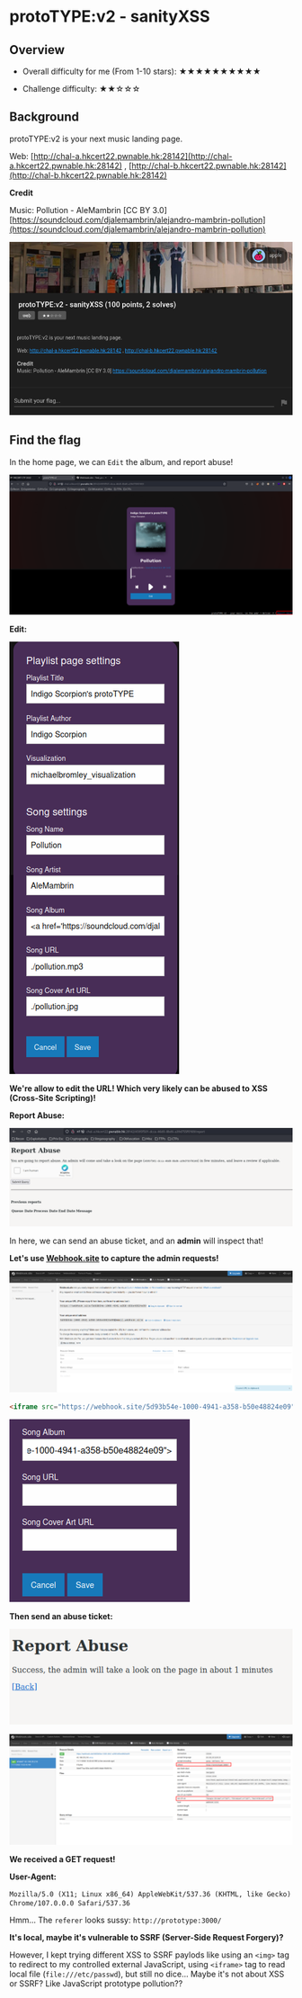 # protoTYPE:v2 - sanityXSS

## Overview

- Overall difficulty for me (From 1-10 stars): ★★★★★★★★★★

- Challenge difficulty: ★★☆☆☆

## Background

protoTYPE:v2 is your next music landing page.

Web: [http://chal-a.hkcert22.pwnable.hk:28142](http://chal-a.hkcert22.pwnable.hk:28142) , [http://chal-b.hkcert22.pwnable.hk:28142](http://chal-b.hkcert22.pwnable.hk:28142)

**Credit**

Music: Pollution - AleMambrin [CC BY 3.0] [https://soundcloud.com/djalemambrin/alejandro-mambrin-pollution](https://soundcloud.com/djalemambrin/alejandro-mambrin-pollution)

![](https://github.com/siunam321/CTF-Writeups/blob/main/HKCERT-CTF-2022/images/Pasted%20image%2020221111101250.png)

## Find the flag

In the home page, we can `Edit` the album, and report abuse! 

![](https://github.com/siunam321/CTF-Writeups/blob/main/HKCERT-CTF-2022/images/Pasted%20image%2020221111101317.png)

**Edit:**

![](https://github.com/siunam321/CTF-Writeups/blob/main/HKCERT-CTF-2022/images/Pasted%20image%2020221111101405.png)

**We're allow to edit the URL! Which very likely can be abused to XSS (Cross-Site Scripting)!**

**Report Abuse:**

![](https://github.com/siunam321/CTF-Writeups/blob/main/HKCERT-CTF-2022/images/Pasted%20image%2020221111101649.png)

In here, we can send an abuse ticket, and an **admin** will inspect that!

**Let's use [Webhook.site](https://webhook.site) to capture the admin requests!**

![](https://github.com/siunam321/CTF-Writeups/blob/main/HKCERT-CTF-2022/images/Pasted%20image%2020221111101825.png)

```html
<iframe src="https://webhook.site/5d93b54e-1000-4941-a358-b50e48824e09">
```

![](https://github.com/siunam321/CTF-Writeups/blob/main/HKCERT-CTF-2022/images/Pasted%20image%2020221111102215.png)

**Then send an abuse ticket:**

![](https://github.com/siunam321/CTF-Writeups/blob/main/HKCERT-CTF-2022/images/Pasted%20image%2020221111102250.png)

![](https://github.com/siunam321/CTF-Writeups/blob/main/HKCERT-CTF-2022/images/Pasted%20image%2020221111102328.png)

**We received a GET request!**

**User-Agent:**
```
Mozilla/5.0 (X11; Linux x86_64) AppleWebKit/537.36 (KHTML, like Gecko) Chrome/107.0.0.0 Safari/537.36
```

Hmm... The `referer` looks sussy: `http://prototype:3000/`

**It's local, maybe it's vulnerable to SSRF (Server-Side Request Forgery)?**

However, I kept trying different XSS to SSRF paylods like using an `<img>` tag to redirect to my controlled external JavaScript, using `<iframe>` tag to read local file (`file:///etc/passwd`), but still no dice... Maybe it's not about XSS or SSRF? Like JavaScript prototype pollution??

